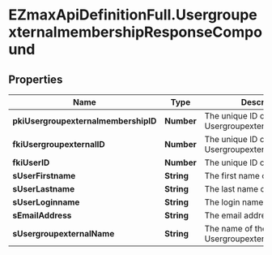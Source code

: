 # EZmaxApiDefinitionFull.UsergroupexternalmembershipResponseCompound

## Properties

Name | Type | Description | Notes
------------ | ------------- | ------------- | -------------
**pkiUsergroupexternalmembershipID** | **Number** | The unique ID of the Usergroupexternalmembership | 
**fkiUsergroupexternalID** | **Number** | The unique ID of the Usergroupexternal | 
**fkiUserID** | **Number** | The unique ID of the User | 
**sUserFirstname** | **String** | The first name of the user | 
**sUserLastname** | **String** | The last name of the user | 
**sUserLoginname** | **String** | The login name of the User. | 
**sEmailAddress** | **String** | The email address. | 
**sUsergroupexternalName** | **String** | The name of the Usergroupexternal | 


